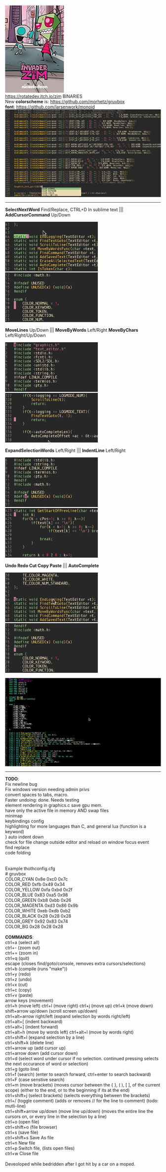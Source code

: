 ![Screenshot](Screenshots/thoth.bmp)<br>
https://rotatedev.itch.io/zim BINARIES<br>
New <b>colorscheme</b> is: https://github.com/morhetz/gruvbox<br>
<b>font</b>: https://github.com/larsenwork/monoid<br>
![Screenshot](Screenshots/Screenshot.png)
<br><hr>
    <b>SelectNextWord</b> Find/Replace, CTRL+D In sublime text ||| <b>AddCursorCommand</b> Up/Down<br>
    <p>![Screenshot](Screenshots/selectcursors.gif) ![Screenshot](Screenshots/cursors.gif)<br></p>
    <b>MoveLines</b> Up/Down ||| <b>MoveByWords</b> Left/Right <b>MoveByChars</b> Left/Right/Up/Down<br>
    <p>![Screenshot](Screenshots/movelines.gif)  ![Screenshot](Screenshots/navigation.gif)<br></p>
    <b>ExpandSelectionWords</b> Left/Right ||| <b>IndentLine</b> Left/Right<br>
    <p>![Screenshot](Screenshots/selections.gif) ![Screenshot](Screenshots/indenting.gif)<br></p>
    <b>Undo Redo Cut Copy Paste</b>  ||| <b>AutoComplete</b><br>
    <p>![Screenshot](Screenshots/undo.gif) ![Screenshot](Screenshots/autocomplete.gif)<br></p>
    
    
    
![Screenshot](Screenshots/Screenshot.gif)<br>
<hr>
<b>TODO</b>:<br>
Fix newline bug<br>
Fix windows version needing admin privs<br>
convert spaces to tabs, macro. <br>
Faster undoing: done. Needs testing <br>
element rendering in graphics.c save gpu mem.<br>
have only the active file in memory AND swap files<br>
minimap<br>
keybindings config<br>
highlighting for more languages than C, and general lua (function is a keyword)<br>
} auto indent down <br>
check for file change outside editor and reload on window focus event<br>
find replace<br>
code folding<br>
<br>
<br>
Example thothconfig.cfg</b><br>
# gruvbox <br>
COLOR_CYAN 0x8e 0xc0 0x7c<br>
COLOR_RED 0xfb 0x49 0x34<br>
COLOR_YELLOW 0xfa 0xbd 0x2f<br>
COLOR_BLUE 0x83 0xa5 0x98<br>
COLOR_GREEN 0xb8 0xbb 0x26<br>
COLOR_MAGENTA 0xd3 0x86 0x9b<br>
COLOR_WHITE 0xeb 0xdb 0xb2<br>
COLOR_BLACK 0x28 0x28 0x28<br>
COLOR_GREY 0x92 0x83 0x74<br>
COLOR_BG 0x28 0x28 0x28<br><br>
<b>COMMANDS</b>:<br>
ctrl+a (select all)<br>
ctrl+- (zoom out)<br>
ctrl+= (zoom in)<br>
ctrl+q (quit)<br>
escape (closes find/goto/console, removes extra cursors/selections)<br>
ctrl+b (compile (runs "make"))<br>
ctrl+y (redo)<br>
ctrl+z (undo)<br>
ctrl+x (cut)<br>
ctrl+c (copy)<br>
ctrl+v (paste)<br>
arrow keys (movement)<br>
ctrl+h (move left) ctrl+l (move right) ctrl+j (move up) ctrl+k (move down)<br>
shift+arrow up/down (scroll screen up/down)<br>
ctrl+alt+arrow right/left (expand selection by words right/left)<br>
ctrl+alt+[ (indent backward) <br>
ctrl+alt+] (indent forward) <br>
ctrl+alt+h (move by words left) ctrl+alt+l (move by words right)<br>
ctrl+shift+l (expand selection by a line)<br>
ctrl+shift+k (delete line)<br>
ctrl+arrow up (add cursor up)<br>
ctrl+arrow down (add cursor down)<br>
ctrl+d (select word under cursor if no selection. continued pressing selects the next occurance of word or selection)<br>
ctrl+g (goto line)<br>
ctrl+f (search) (enter to search forward, ctrl+enter to search backward)<br>
ctrl+F (case senstive search)<br>
ctrl+m (move brackets) (moves cursor between the { }, ( ), [ ], of the current scope) (either to the end, or to the beginning if its at the end)<br>
ctrl+shift+j (select brackets) (selects everything between the brackets)<br>
ctrl+/ (toggle comment) (adds or removes // for the line to comment) (todo: mutli-line)<br>
ctrl+shift+arrow up/down (move line up/down) (moves the entire line the cursors on, or every line in the selection by a line)<br>
ctrl+o (open file)<br>
ctrl+shift+o (file browser)<br>
ctrl+s (save file)<br>
ctrl+shift+s Save As file<br>
ctrl+n New file <br>
ctrl+p Switch file, (lists open files)<br>
ctrl+w Close file<br>

<br>
Deveoloped while bedridden after I got hit by a car on a moped.<br>

